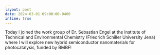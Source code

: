 ```yaml
---
layout: post
date: 2024-03-01 09:00:00-0400
inline: true
---
```


Today I joined the work group of Dr. Sebastian Engel at the Institute of Technical and Environmental Chemistry (Friedrich Schiller University Jena) where I will explore new hybrid semiconductor nanomaterials for photocatalysis, funded by BMBF!
